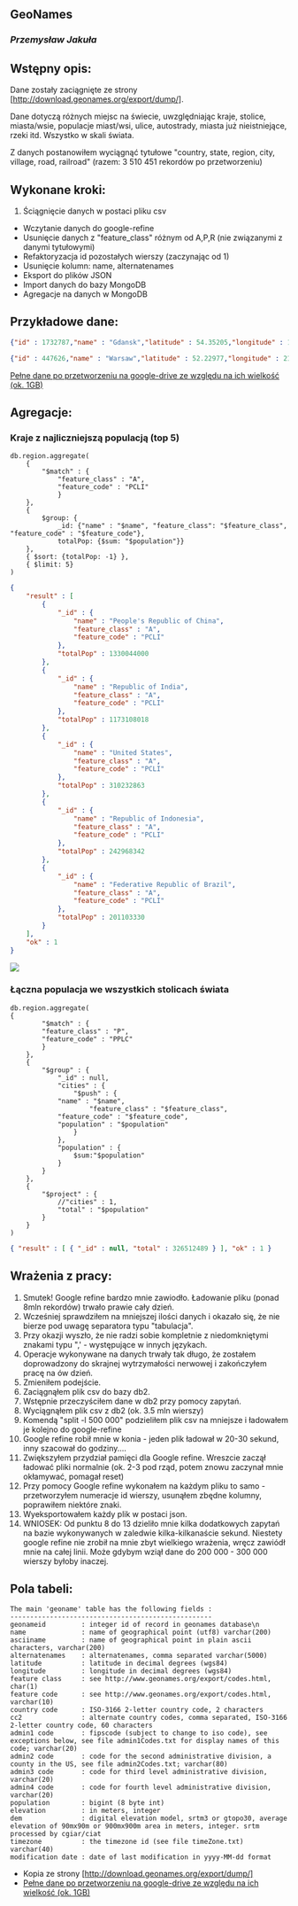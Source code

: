 ## GeoNames

### *Przemysław Jakuła*

## Wstępny opis:

Dane zostały zaciągnięte ze strony [http://download.geonames.org/export/dump/]. 

Dane dotyczą różnych miejsc na świecie, uwzględniając kraje, stolice, miasta/wsie, populacje miast/wsi, ulice, autostrady, miasta już nieistniejące, rzeki itd. Wszystko w skali świata.

Z danych postanowiłem wyciągnąć tytułowe "country, state, region, city, village, road, railroad" (razem: 3 510 451 rekordów po przetworzeniu)

## Wykonane kroki:

1. Ściągnięcie danych w postaci pliku csv
* Wczytanie danych do google-refine
* Usunięcie danych z "feature_class" różnym od A,P,R (nie związanymi z danymi tytułowymi)
* Refaktoryzacja id pozostałych wierszy (zaczynając od 1)
* Usunięcie kolumn: name, alternatenames
* Eksport do plików JSON
* Import danych do bazy MongoDB
* Agregacje na danych w MongoDB

## Przykładowe dane:
```json
{"id" : 1732787,"name" : "Gdansk","latitude" : 54.35205,"longitude" : 18.64637,"feature_class" : "P","feature_code" : "PPLA","country_code" : "PL","cc2" : null,"admin1_code" : 82,"admin2_code" : 2261,"admin3_code" : 226101,"admin4_code" : null,"population" : 461865,"elevation" : null,"dem" : 7,"timezone" : "Europe/Warsaw","modification_date" : "2011-10-14"}
```
```json
{"id" : 447626,"name" : "Warsaw","latitude" : 52.22977,"longitude" : 21.01178,"feature_class" : "P","feature_code" : "PPLC","country_code" : "PL","cc2" : null,"admin1_code" : 78,"admin2_code" : 1465,"admin3_code" : null,"admin4_code" : null,"population" : 1702139,"elevation" : null,"dem" : 113,"timezone" : "Europe/Warsaw","modification_date" : "2012-11-15"}
```

[Pełne dane po przetworzeniu na google-drive ze względu na ich wielkość (ok. 1GB)](https://drive.google.com/folderview?id=0B4yVP4J-xy3wLTRtNXA1U244Y0E&usp=sharing)

## Agregacje:

### Kraje z najliczniejszą populacją (top 5)

```
db.region.aggregate(
	{
		"$match" : {
			"feature_class" : "A",
			"feature_code" : "PCLI"
        	}
	},
	{
		$group: {
			_id: {"name" : "$name", "feature_class": "$feature_class", "feature_code" : "$feature_code"}, 
			totalPop: {$sum: "$population"}} 
	},
	{ $sort: {totalPop: -1} },
	{ $limit: 5}
)
```
```json
{
	"result" : [
		{
			"_id" : {
				"name" : "People's Republic of China",
				"feature_class" : "A",
				"feature_code" : "PCLI"
			},
			"totalPop" : 1330044000
		},
		{
			"_id" : {
				"name" : "Republic of India",
				"feature_class" : "A",
				"feature_code" : "PCLI"
			},
			"totalPop" : 1173108018
		},
		{
			"_id" : {
				"name" : "United States",
				"feature_class" : "A",
				"feature_code" : "PCLI"
			},
			"totalPop" : 310232863
		},
		{
			"_id" : {
				"name" : "Republic of Indonesia",
				"feature_class" : "A",
				"feature_code" : "PCLI"
			},
			"totalPop" : 242968342
		},
		{
			"_id" : {
				"name" : "Federative Republic of Brazil",
				"feature_class" : "A",
				"feature_code" : "PCLI"
			},
			"totalPop" : 201103330
		}
	],
	"ok" : 1
}
```
![](../images/pjakula/ag2.png)

### Łączna populacja we wszystkich stolicach świata
```
db.region.aggregate(
{
        "$match" : {
		"feature_class" : "P",
		"feature_code" : "PPLC"
        }
    },
    {
        "$group" : {
            "_id" : null,
            "cities" : {
                "$push" : {
		    "name" : "$name",
                    "feature_class" : "$feature_class",
		    "feature_code" : "$feature_code",
		    "population" : "$population"
                }
            },
            "population" : {
                $sum:"$population"
            }
        }
    },
    {
        "$project" : {
            //"cities" : 1,
            "total" : "$population"
        }
    }
)
```
```json
{ "result" : [ { "_id" : null, "total" : 326512489 } ], "ok" : 1 }
```

## Wrażenia z pracy:
1. Smutek! Google refine bardzo mnie zawiodło. Ładowanie pliku (ponad 8mln rekordów) trwało prawie cały dzień. 
2. Wcześniej sprawdziłem na mniejszej ilości danych i okazało się, że nie bierze pod uwagę separatora typu "tabulacja".
3. Przy okazji wyszło, że nie radzi sobie kompletnie z niedomkniętymi znakami typu ",' - występujące w innych językach.
4. Operacje wykonywane na danych trwały tak długo, że zostałem doprowadzony do skrajnej wytrzymałości nerwowej i zakończyłem pracę na ów dzień.
5. Zmieniłem podejście.
6. Zaciągnąłem plik csv do bazy db2.
7. Wstępnie przeczyściłem dane w db2 przy pomocy zapytań.
8. Wyciągnąłem plik csv z db2 (ok. 3.5 mln wierszy)
9. Komendą "split -l 500 000" podzieliłem plik csv na mniejsze i ładowałem je kolejno do google-refine
10. Google refine robił mnie w konia - jeden plik ładował w 20-30 sekund, inny szacował do godziny....
11. Zwiększyłem przydział pamięci dla Google refine. Wreszcie zaczął ładować pliki normalnie (ok. 2-3 pod rząd, potem znowu zaczynał mnie okłamywać, pomagał reset)
12. Przy pomocy Google refine wykonałem na każdym pliku to samo - przetworzyłem numeracje id wierszy, usunąłem zbędne kolumny, poprawiłem niektóre znaki.
13. Wyeksportowałem każdy plik w postaci json.
14. WNIOSEK: Od punktu 8 do 13 dzieliło mnie kilka dodatkowych zapytań na bazie wykonywanych w zaledwie kilka-kilkanaście sekund. Niestety google refine nie zrobił na mnie zbyt wielkiego wrażenia, wręcz zawiódł mnie na całej linii. Może gdybym wziął dane do 200 000 - 300 000 wierszy byłoby inaczej.

## Pola tabeli:

```
The main 'geoname' table has the following fields :
---------------------------------------------------
geonameid         : integer id of record in geonames database\n
name              : name of geographical point (utf8) varchar(200)
asciiname         : name of geographical point in plain ascii characters, varchar(200)
alternatenames    : alternatenames, comma separated varchar(5000)
latitude          : latitude in decimal degrees (wgs84)
longitude         : longitude in decimal degrees (wgs84)
feature class     : see http://www.geonames.org/export/codes.html, char(1)
feature code      : see http://www.geonames.org/export/codes.html, varchar(10)
country code      : ISO-3166 2-letter country code, 2 characters
cc2               : alternate country codes, comma separated, ISO-3166 2-letter country code, 60 characters
admin1 code       : fipscode (subject to change to iso code), see exceptions below, see file admin1Codes.txt for display names of this code; varchar(20)
admin2 code       : code for the second administrative division, a county in the US, see file admin2Codes.txt; varchar(80)
admin3 code       : code for third level administrative division, varchar(20)
admin4 code       : code for fourth level administrative division, varchar(20)
population        : bigint (8 byte int)
elevation         : in meters, integer
dem               : digital elevation model, srtm3 or gtopo30, average elevation of 90mx90m or 900mx900m area in meters, integer. srtm processed by cgiar/ciat
timezone          : the timezone id (see file timeZone.txt) varchar(40)
modification date : date of last modification in yyyy-MM-dd format
```
* Kopia ze strony [http://download.geonames.org/export/dump/]
* [Pełne dane po przetworzeniu na google-drive ze względu na ich wielkość (ok. 1GB)](https://drive.google.com/folderview?id=0B4yVP4J-xy3wLTRtNXA1U244Y0E&usp=sharing)

